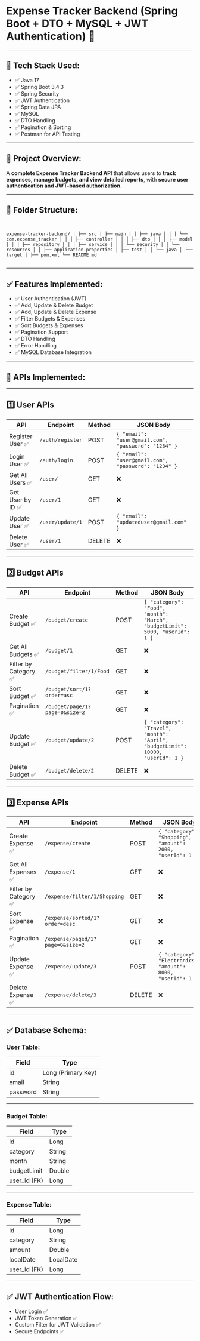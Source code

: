 # **Expense Tracker Backend (Spring Boot + DTO + MySQL + JWT Authentication)** 🚀  

---

## 📌 **Tech Stack Used:**
- ✅ Java 17  
- ✅ Spring Boot 3.4.3  
- ✅ Spring Security  
- ✅ JWT Authentication  
- ✅ Spring Data JPA  
- ✅ MySQL  
- ✅ DTO Handling  
- ✅ Pagination & Sorting  
- ✅ Postman for API Testing  

---

## 🎯 **Project Overview:**
A **complete Expense Tracker Backend API** that allows users to **track expenses, manage budgets, and view detailed reports**, with **secure user authentication and JWT-based authorization.**  

---

## 🎯 **Folder Structure:**

```


expense-tracker-backend/ │ ├── src │ ├── main │ │ ├── java │ │ │ └── com.expense_tracker │ │ │ ├── controller │ │ │ ├── dto │ │ │ ├── model │ │ │ ├── repository │ │ │ ├── service │ │ │ └── security │ │ └── resources │ │ ├── application.properties │ ├── test │ │ └── java │ └── target │ ├── pom.xml └── README.md


```

---

## ✅ **Features Implemented:**
- ✅ User Authentication (JWT)  
- ✅ Add, Update & Delete Budget  
- ✅ Add, Update & Delete Expense  
- ✅ Filter Budgets & Expenses  
- ✅ Sort Budgets & Expenses  
- ✅ Pagination Support  
- ✅ DTO Handling  
- ✅ Error Handling  
- ✅ MySQL Database Integration  

---

## 🎯 **APIs Implemented:**

---

## **1️⃣ User APIs**

| API                  | Endpoint                  | Method | JSON Body |
|----------------|--------------------|--------------------|--------------------|
| Register User ✅ | `/auth/register` | POST | `{ "email": "user@gmail.com", "password": "1234" }` |
| Login User ✅ | `/auth/login` | POST | `{ "email": "user@gmail.com", "password": "1234" }` |
| Get All Users ✅ | `/user/` | GET | ❌ |
| Get User by ID ✅ | `/user/1` | GET | ❌ |
| Update User ✅ | `/user/update/1` | POST | `{ "email": "updateduser@gmail.com" }` |
| Delete User ✅ | `/user/1` | DELETE | ❌ |

---

## **2️⃣ Budget APIs**

| API                  | Endpoint                  | Method | JSON Body |
|----------------|--------------------|--------------------|--------------------|
| Create Budget ✅ | `/budget/create` | POST | `{ "category": "Food", "month": "March", "budgetLimit": 5000, "userId": 1 }` |
| Get All Budgets ✅ | `/budget/1` | GET | ❌ |
| Filter by Category ✅ | `/budget/filter/1/Food` | GET | ❌ |
| Sort Budget ✅ | `/budget/sort/1?order=asc` | GET | ❌ |
| Pagination ✅ | `/budget/page/1?page=0&size=2` | GET | ❌ |
| Update Budget ✅ | `/budget/update/2` | POST | `{ "category": "Travel", "month": "April", "budgetLimit": 10000, "userId": 1 }` |
| Delete Budget ✅ | `/budget/delete/2` | DELETE | ❌ |

---

## **3️⃣ Expense APIs**

| API                  | Endpoint                  | Method | JSON Body |
|----------------|--------------------|--------------------|--------------------|
| Create Expense ✅ | `/expense/create` | POST | `{ "category": "Shopping", "amount": 2000, "userId": 1 }` |
| Get All Expenses ✅ | `/expense/1` | GET | ❌ |
| Filter by Category ✅ | `/expense/filter/1/Shopping` | GET | ❌ |
| Sort Expense ✅ | `/expense/sorted/1?order=desc` | GET | ❌ |
| Pagination ✅ | `/expense/paged/1?page=0&size=2` | GET | ❌ |
| Update Expense ✅ | `/expense/update/3` | POST | `{ "category": "Electronics", "amount": 8000, "userId": 1 }` |
| Delete Expense ✅ | `/expense/delete/3` | DELETE | ❌ |

---

## ✅ **Database Schema:**
### **User Table:**
| Field            | Type         |
|----------------|--------------------|
| id | Long (Primary Key) |
| email | String |
| password | String |

---

### **Budget Table:**
| Field            | Type         |
|----------------|--------------------|
| id | Long |
| category | String |
| month | String |
| budgetLimit | Double |
| user_id (FK) | Long |

---

### **Expense Table:**
| Field            | Type         |
|----------------|--------------------|
| id | Long |
| category | String |
| amount | Double |
| localDate | LocalDate |
| user_id (FK) | Long |

---

## ✅ **JWT Authentication Flow:**
- User Login ✅  
- JWT Token Generation ✅  
- Custom Filter for JWT Validation ✅  
- Secure Endpoints ✅  

